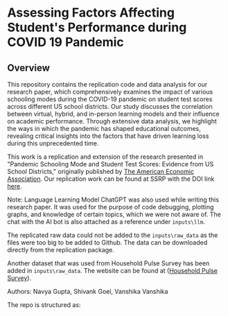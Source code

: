 # Assessing Factors Affecting Student's Performance during COVID 19 Pandemic

## Overview
This repository contains the replication code and data analysis for our research paper, which comprehensively examines the impact of various schooling modes during the COVID-19 pandemic on student test scores across different US school districts. Our study discusses the correlation between virtual, hybrid, and in-person learning models and their influence on academic performance. Through extensive data analysis, we highlight the ways in which the pandemic has shaped educational outcomes, revealing critical insights into the factors that have driven learning loss during this unprecedented time.

This work is a replication and extension of the research presented in "Pandemic Schooling Mode and Student Test Scores: Evidence from US School Districts," originally published by [The American Economic Association](https://www.aeaweb.org/articles?id=10.1257/aeri.20210748). Our replication work can be found at SSRP with the DOI link [here](<https://doi.org/10.48152/ssrp-ydad-gj89>).

Note: Language Learning Model ChatGPT was also used while writing this research paper. It was used for the purpose of code debugging, plotting graphs, and knowledge of certain topics, which we were not aware of. The chat with the AI bot is also attached as a reference under `inputs\llm`. 

The replicated raw data could not be added to the `inputs\raw_data` as the files were too big to be added to Github. The data can be downloaded directly from the replication package.

Another dataset that was used from Household Pulse Survey has been added in `inputs\raw_data`. The website can be found at ([Household Pulse Survey](https://www.census.gov/data-tools/demo/hhp/#/?periodSelector=12&measures=JOBLOSS)).

Authors: Navya Gupta, Shivank Goel, Vanshika Vanshika

The repo is structured as:
